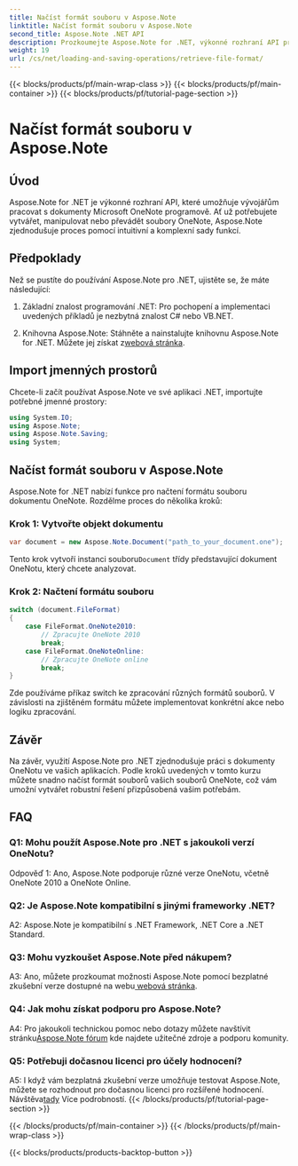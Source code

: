 ```yaml
---
title: Načíst formát souboru v Aspose.Note
linktitle: Načíst formát souboru v Aspose.Note
second_title: Aspose.Note .NET API
description: Prozkoumejte Aspose.Note for .NET, výkonné rozhraní API pro programovou práci s dokumenty Microsoft OneNote.
weight: 19
url: /cs/net/loading-and-saving-operations/retrieve-file-format/
---
```


{{< blocks/products/pf/main-wrap-class >}}
{{< blocks/products/pf/main-container >}}
{{< blocks/products/pf/tutorial-page-section >}}

# Načíst formát souboru v Aspose.Note

## Úvod

Aspose.Note for .NET je výkonné rozhraní API, které umožňuje vývojářům pracovat s dokumenty Microsoft OneNote programově. Ať už potřebujete vytvářet, manipulovat nebo převádět soubory OneNote, Aspose.Note zjednodušuje proces pomocí intuitivní a komplexní sady funkcí.

## Předpoklady

Než se pustíte do používání Aspose.Note pro .NET, ujistěte se, že máte následující:

1. Základní znalost programování .NET: Pro pochopení a implementaci uvedených příkladů je nezbytná znalost C# nebo VB.NET.
   
2.  Knihovna Aspose.Note: Stáhněte a nainstalujte knihovnu Aspose.Note for .NET. Můžete jej získat z[webová stránka](https://releases.aspose.com/note/net/).

## Import jmenných prostorů

Chcete-li začít používat Aspose.Note ve své aplikaci .NET, importujte potřebné jmenné prostory:

```csharp
using System.IO;
using Aspose.Note;
using Aspose.Note.Saving;
using System;
```

## Načíst formát souboru v Aspose.Note

Aspose.Note for .NET nabízí funkce pro načtení formátu souboru dokumentu OneNote. Rozdělme proces do několika kroků:

### Krok 1: Vytvořte objekt dokumentu

```csharp
var document = new Aspose.Note.Document("path_to_your_document.one");
```

 Tento krok vytvoří instanci souboru`Document` třídy představující dokument OneNotu, který chcete analyzovat.

### Krok 2: Načtení formátu souboru

```csharp
switch (document.FileFormat)
{
    case FileFormat.OneNote2010:
        // Zpracujte OneNote 2010
        break;
    case FileFormat.OneNoteOnline:
        // Zpracujte OneNote online
        break;
}
```

Zde používáme příkaz switch ke zpracování různých formátů souborů. V závislosti na zjištěném formátu můžete implementovat konkrétní akce nebo logiku zpracování.

## Závěr

Na závěr, využití Aspose.Note pro .NET zjednodušuje práci s dokumenty OneNotu ve vašich aplikacích. Podle kroků uvedených v tomto kurzu můžete snadno načíst formát souborů vašich souborů OneNote, což vám umožní vytvářet robustní řešení přizpůsobená vašim potřebám.

## FAQ

### Q1: Mohu použít Aspose.Note pro .NET s jakoukoli verzí OneNotu?

Odpověď 1: Ano, Aspose.Note podporuje různé verze OneNotu, včetně OneNote 2010 a OneNote Online.

### Q2: Je Aspose.Note kompatibilní s jinými frameworky .NET?

A2: Aspose.Note je kompatibilní s .NET Framework, .NET Core a .NET Standard.

### Q3: Mohu vyzkoušet Aspose.Note před nákupem?

A3: Ano, můžete prozkoumat možnosti Aspose.Note pomocí bezplatné zkušební verze dostupné na webu[ webová stránka](https://releases.aspose.com/).

### Q4: Jak mohu získat podporu pro Aspose.Note?

 A4: Pro jakoukoli technickou pomoc nebo dotazy můžete navštívit stránku[Aspose.Note fórum](https://forum.aspose.com/c/note/28) kde najdete užitečné zdroje a podporu komunity.

### Q5: Potřebuji dočasnou licenci pro účely hodnocení?

 A5: I když vám bezplatná zkušební verze umožňuje testovat Aspose.Note, můžete se rozhodnout pro dočasnou licenci pro rozšířené hodnocení. Návštěva[tady](https://purchase.aspose.com/temporary-license/) Více podrobností.
{{< /blocks/products/pf/tutorial-page-section >}}

{{< /blocks/products/pf/main-container >}}
{{< /blocks/products/pf/main-wrap-class >}}

{{< blocks/products/products-backtop-button >}}
